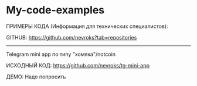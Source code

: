 # My-code-examples

ПРИМЕРЫ КОДА (Информация для технических специалистов):

GITHUB: https://github.com/nevroks?tab=repositories

******************************************
Telegram mini app по типу "хомяка"/notcoin 

ИСХОДНЫЙ КОД: https://github.com/nevroks/tg-mini-app

ДЕМО: Надо попросить
